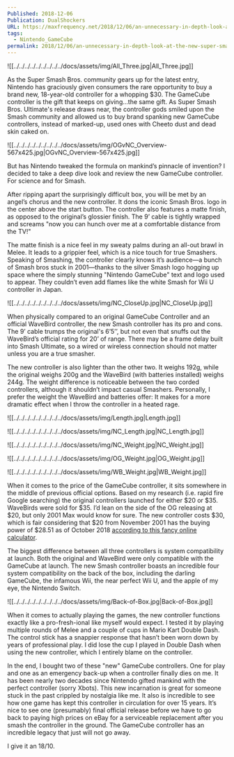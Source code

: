 ```yaml
---
Published: 2018-12-06
Publication: DualShockers
URL: https://maxfrequency.net/2018/12/06/an-unnecessary-in-depth-look-at-the-new-super-smash-bros-ultimate-gamecube-controller/
tags:
  - Nintendo_GameCube
permalink: 2018/12/06/an-unnecessary-in-depth-look-at-the-new-super-smash-bros-ultimate-gamecube-controller/
---
```

![[../../../../../../../../../docs/assets/img/All_Three.jpg|All_Three.jpg]]

As the Super Smash Bros. community gears up for the latest entry, Nintendo has graciously given consumers the rare opportunity to buy a brand new, 18-year-old controller for a whopping $30. The GameCube controller is the gift that keeps on giving…the same gift. As Super Smash Bros. Ultimate's release draws near, the controller gods smiled upon the Smash community and allowed us to buy brand spanking new GameCube controllers, instead of marked-up, used ones with Cheeto dust and dead skin caked on.

![[../../../../../../../../../docs/assets/img/OGvNC_Overview-567x425.jpg|OGvNC_Overview-567x425.jpg]]

But has Nintendo tweaked the formula on mankind’s pinnacle of invention? I decided to take a deep dive look and review the new GameCube controller. For science and for Smash.

After ripping apart the surprisingly difficult box, you will be met by an angel’s chorus and the new controller. It dons the iconic Smash Bros. logo in the center above the start button. The controller also features a matte finish, as opposed to the original’s glossier finish. The 9’ cable is tightly wrapped and screams "now you can hunch over me at a comfortable distance from the TV!"

The matte finish is a nice feel in my sweaty palms during an all-out brawl in Melee. It leads to a grippier feel, which is a nice touch for true Smashers. Speaking of Smashing, the controller clearly knows it’s audience—a bunch of Smash bros stuck in 2001—thanks to the silver Smash logo hogging up space where the simply stunning "Nintendo GameCube" text and logo used to appear. They couldn’t even add flames like the white Smash for Wii U controller in Japan.

![[../../../../../../../../../docs/assets/img/NC_CloseUp.jpg|NC_CloseUp.jpg]]

When physically compared to an original GameCube Controller and an official WaveBird controller, the new Smash controller has its pro and cons. The 9’ cable trumps the original's 6’5’’, but not even that snuffs out the WaveBird’s official rating for 20’ of range. There may be a frame delay built into Smash Ultimate, so a wired or wireless connection should not matter unless you are a true smasher. 

The new controller is also lighter than the other two. It weighs 192g, while the original weighs 200g and the WaveBird (with batteries installed) weighs 244g. The weight difference is noticeable between the two corded controllers, although it shouldn’t impact casual Smashers. Personally, I prefer the weight the WaveBird and batteries offer: It makes for a more dramatic effect when I throw the controller in a heated rage.

![[../../../../../../../../../docs/assets/img/Length.jpg|Length.jpg]]

![[../../../../../../../../../docs/assets/img/NC_Length.jpg|NC_Length.jpg]]

![[../../../../../../../../../docs/assets/img/NC_Weight.jpg|NC_Weight.jpg]]

![[../../../../../../../../../docs/assets/img/OG_Weight.jpg|OG_Weight.jpg]]

![[../../../../../../../../../docs/assets/img/WB_Weight.jpg|WB_Weight.jpg]]

When it comes to the price of the GameCube controller, it sits somewhere in the middle of previous official options. Based on my research (i.e. rapid fire Google searching) the original controllers launched for either $20 or $35. WaveBirds were sold for $35. I’d lean on the side of the OG releasing at $20, but only 2001 Max would know for sure. The new controller costs $30, which is fair considering that $20 from November 2001 has the buying power of $28.51 as of October 2018 [according to this fancy online calculator](https://data.bls.gov/cgi-bin/cpicalc.pl?cost1=20&year1=200111&year2=201810).

The biggest difference between all three controllers is system compatibility at launch. Both the original and WaveBird were only compatible with the GameCube at launch. The new Smash controller boasts an incredible four system compatibility on the back of the box, including the darling GameCube, the infamous Wii, the near perfect Wii U, and the apple of my eye, the Nintendo Switch. 

![[../../../../../../../../../docs/assets/img/Back-of-Box.jpg|Back-of-Box.jpg]]

When it comes to actually playing the games, the new controller functions exactly like a pro-fresh-ional like myself would expect. I tested it by playing multiple rounds of Melee and a couple of cups in Mario Kart Double Dash. The control stick has a snappier response that hasn’t been worn down by years of professional play. I did lose the cup I played in Double Dash when using the new controller, which I entirely blame on the controller.

In the end, I bought two of these "new" GameCube controllers. One for play and one as an emergency back-up when a controller finally dies on me. It has been nearly two decades since Nintendo gifted mankind with the perfect controller (sorry Xbots). This new incarnation is great for someone stuck in the past crippled by nostalgia like me. It also is incredible to see how one game has kept this controller in circulation for over 15 years. It’s nice to see one (presumably) final official release before we have to go back to paying high prices on eBay for a serviceable replacement after you smash the controller in the ground. The GameCube controller has an incredible legacy that just will not go away.

I give it an 18/10. 
